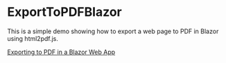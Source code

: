# ExportToPDFBlazor

This is a simple demo showing how to export a web page to PDF in Blazor using html2pdf.js.

[Exporting to PDF in a Blazor Web App](https://brightideatechnology.blogspot.com/2024/08/exporting-to-pdf-in-blazor-web-app.html)
